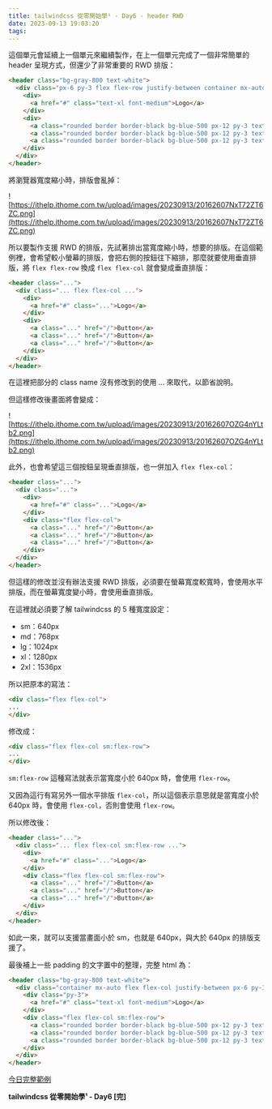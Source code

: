 ```yaml
---
title: tailwindcss 從零開始學¹ - Day6 - header RWD
date: 2023-09-13 19:03:20
tags:
---
```

這個單元會延續上一個單元來繼續製作，在上一個單元完成了一個非常簡單的 header 呈現方式，但還少了非常重要的 RWD 排版：

```html
<header class="bg-gray-800 text-white">
  <div class="px-6 py-3 flex flex-row justify-between container mx-auto">
    <div>
      <a href="#" class="text-xl font-medium">Logo</a>
    </div>
    <div>
      <a class="rounded border border-black bg-blue-500 px-12 py-3 text-lg text-white hover:bg-transparent hover:text-indigo-600" href="/">Button</a>
      <a class="rounded border border-black bg-blue-500 px-12 py-3 text-lg text-white hover:bg-transparent hover:text-indigo-600" href="/">Button</a>
      <a class="rounded border border-black bg-blue-500 px-12 py-3 text-lg text-white hover:bg-transparent hover:text-indigo-600" href="/">Button</a>
    </div>
  </div>
</header>
```

將瀏覽器寬度縮小時，排版會亂掉：

![https://ithelp.ithome.com.tw/upload/images/20230913/20162607NxT72ZT6ZC.png](https://ithelp.ithome.com.tw/upload/images/20230913/20162607NxT72ZT6ZC.png)

所以要製作支援 RWD 的排版，先試著排出當寬度縮小時，想要的排版。在這個範例裡，會希望較小螢幕的排版，會把右側的按鈕往下縮排，那麼就要使用垂直排版，將 `flex flex-row` 換成 `flex flex-col` 就會變成垂直排版：

```html
<header class="...">
  <div class="... flex flex-col ...">
    <div>
      <a href="#" class="...">Logo</a>
    </div>
    <div>
      <a class="..." href="/">Button</a>
      <a class="..." href="/">Button</a>
      <a class="..." href="/">Button</a>
    </div>
  </div>
</header>
```

在這裡把部分的 class name 沒有修改到的使用 ... 來取代，以節省說明。

但這樣修改後畫面將會變成：

![https://ithelp.ithome.com.tw/upload/images/20230913/20162607OZG4nYLtb2.png](https://ithelp.ithome.com.tw/upload/images/20230913/20162607OZG4nYLtb2.png)

此外，也會希望這三個按鈕呈現垂直排版，也一併加入 `flex flex-col`：

```html
<header class="...">
  <div class="...">
    <div>
      <a href="#" class="...">Logo</a>
    </div>
    <div class="flex flex-col">
      <a class="..." href="/">Button</a>
      <a class="..." href="/">Button</a>
      <a class="..." href="/">Button</a>
    </div>
  </div>
</header>
```

但這樣的修改並沒有辦法支援 RWD 排版，必須要在螢幕寬度較寬時，會使用水平排版，而在螢幕寬度變小時，會使用垂直排版。

在這裡就必須要了解 tailwindcss 的 5 種寬度設定：

* sm：640px
* md：768px
* lg：1024px
* xl：1280px
* 2xl：1536px
    
所以把原本的寫法：

```html
<div class="flex flex-col">
...
</div>
```

修改成：

```html
<div class="flex flex-col sm:flex-row">
...
</div>
```

`sm:flex-row` 這種寫法就表示當寬度小於 640px 時，會使用 `flex-row`。

又因為這行有寫另外一個水平排版 `flex-col`，所以這個表示意思就是當寬度小於 640px 時，會使用 `flex-col`，否則會使用 `flex-row`。

所以修改後：

```html
<header class="...">
  <div class="... flex flex-col sm:flex-row ...">
    <div>
      <a href="#" class="...">Logo</a>
    </div>
    <div class="flex flex-col sm:flex-row">
      <a class="..." href="/">Button</a>
      <a class="..." href="/">Button</a>
      <a class="..." href="/">Button</a>
    </div>
  </div>
</header>
```

如此一來，就可以支援當畫面小於 sm，也就是 640px，與大於 640px 的排版支援了。

最後補上一些 padding 的文字置中的整理，完整 html 為：

```html
<header class="bg-gray-800 text-white">
  <div class="container mx-auto flex flex-col justify-between px-6 py-3 text-center sm:flex-row">
    <div class="py-3">
      <a href="#" class="text-xl font-medium">Logo</a>
    </div>
    <div class="flex flex-col sm:flex-row">
      <a class="rounded border border-black bg-blue-500 px-12 py-3 text-lg text-white hover:bg-transparent hover:text-indigo-600" href="/">Button</a>
      <a class="rounded border border-black bg-blue-500 px-12 py-3 text-lg text-white hover:bg-transparent hover:text-indigo-600" href="/">Button</a>
      <a class="rounded border border-black bg-blue-500 px-12 py-3 text-lg text-white hover:bg-transparent hover:text-indigo-600" href="/">Button</a>
    </div>
  </div>
</header>
```

[今日完整範例](https://play.tailwindcss.com/idYAw7oLh7?layout=horizontal&size=234x720)

**tailwindcss 從零開始學¹ - Day6 [完]**